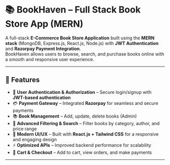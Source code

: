 # 📚 BookHaven – Full Stack Book Store App (MERN)

A full-stack **E-Commerce Book Store Application** built using the **MERN stack** (MongoDB, Express.js, React.js, Node.js) with **JWT Authentication** and **Razorpay Payment Integration**.  
BookHaven allows users to browse, search, and purchase books online with a smooth and responsive user experience.

---

## 🚀 Features

- 🔑 **User Authentication & Authorization** – Secure login/signup with **JWT-based authentication**  
- 💳 **Payment Gateway** – Integrated **Razorpay** for seamless and secure payments  
- 📚 **Book Management** – Add, update, delete books (Admin)  
- 🔎 **Advanced Filtering & Search** – Filter books by category, author, and price range  
- 🎨 **Modern UI/UX** – Built with **React.js + Tailwind CSS** for a responsive and engaging design  
- ⚡ **Optimized APIs** – Improved backend performance for scalability  
- 🛒 **Cart & Checkout** – Add to cart, view orders, and make payments  

---





 
 
